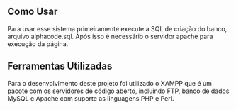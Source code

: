 ## Como Usar
Para usar esse sistema primeiramente execute a SQL de criação do banco, arquivo alphacode.sql.
Após isso é necessário o servidor apache para execução da página.

## Ferramentas Utilizadas
Para o desenvolvimento deste projeto foi utilizado o XAMPP que é um pacote com os servidores de código aberto, incluindo FTP, banco de dados MySQL e Apache com suporte as linguagens PHP e Perl.
